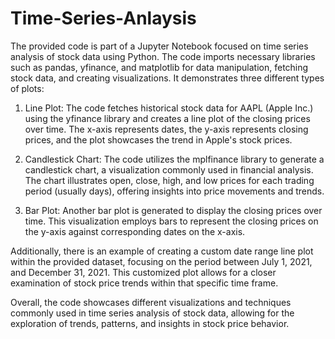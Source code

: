 # Time-Series-Anlaysis

The provided code is part of a Jupyter Notebook focused on time series analysis of stock data using Python. The code imports necessary libraries such as pandas, yfinance, and matplotlib for data manipulation, fetching stock data, and creating visualizations. It demonstrates three different types of plots:

1. Line Plot: The code fetches historical stock data for AAPL (Apple Inc.) using the yfinance library and creates a line plot of the closing prices over time. The x-axis represents dates, the y-axis represents closing prices, and the plot showcases the trend in Apple's stock prices.

2. Candlestick Chart: The code utilizes the mplfinance library to generate a candlestick chart, a visualization commonly used in financial analysis. The chart illustrates open, close, high, and low prices for each trading period (usually days), offering insights into price movements and trends.

3. Bar Plot: Another bar plot is generated to display the closing prices over time. This visualization employs bars to represent the closing prices on the y-axis against corresponding dates on the x-axis.

Additionally, there is an example of creating a custom date range line plot within the provided dataset, focusing on the period between July 1, 2021, and December 31, 2021. This customized plot allows for a closer examination of stock price trends within that specific time frame.

Overall, the code showcases different visualizations and techniques commonly used in time series analysis of stock data, allowing for the exploration of trends, patterns, and insights in stock price behavior.
